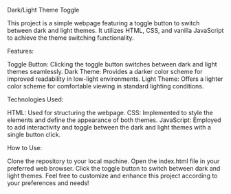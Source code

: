 Dark/Light Theme Toggle

This project is a simple webpage featuring a toggle button to switch between dark and light themes. It utilizes HTML, CSS, and vanilla JavaScript to achieve the theme switching functionality.

Features:

Toggle Button: Clicking the toggle button switches between dark and light themes seamlessly.
Dark Theme: Provides a darker color scheme for improved readability in low-light environments.
Light Theme: Offers a lighter color scheme for comfortable viewing in standard lighting conditions.

Technologies Used:

HTML: Used for structuring the webpage.
CSS: Implemented to style the elements and define the appearance of both themes.
JavaScript: Employed to add interactivity and toggle between the dark and light themes with a single button click.

How to Use:

Clone the repository to your local machine.
Open the index.html file in your preferred web browser.
Click the toggle button to switch between dark and light themes.
Feel free to customize and enhance this project according to your preferences and needs!
